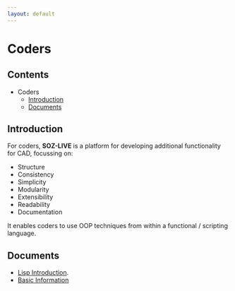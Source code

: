 ```yaml
---
layout: default
---
```


# Coders

## Contents

- Coders
  - [Introduction](#introduction)
  - [Documents](#documents)


## Introduction

For coders, **SOZ-LIVE** is a platform for developing additional functionality for CAD, focussing on:

- Structure
- Consistency
- Simplicity
- Modularity
- Extensibility
- Readability
- Documentation

It enables coders to use OOP techniques from within a functional / scripting language.

## Documents

- [Lisp Introduction](/docs/coders/lisp.html).
- [Basic Information](/docs/coders/basics.html)
